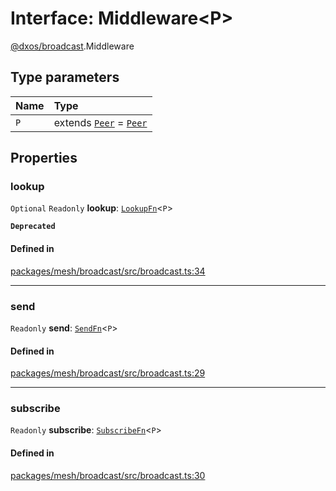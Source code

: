 # Interface: Middleware<P\>

[@dxos/broadcast](../modules/dxos_broadcast.md).Middleware

## Type parameters

| Name | Type |
| :------ | :------ |
| `P` | extends [`Peer`](dxos_broadcast.Peer.md) = [`Peer`](dxos_broadcast.Peer.md) |

## Properties

### lookup

 `Optional` `Readonly` **lookup**: [`LookupFn`](../types/dxos_broadcast.LookupFn.md)<`P`\>

**`Deprecated`**

#### Defined in

[packages/mesh/broadcast/src/broadcast.ts:34](https://github.com/dxos/dxos/blob/db8188dae/packages/mesh/broadcast/src/broadcast.ts#L34)

___

### send

 `Readonly` **send**: [`SendFn`](../types/dxos_broadcast.SendFn.md)<`P`\>

#### Defined in

[packages/mesh/broadcast/src/broadcast.ts:29](https://github.com/dxos/dxos/blob/db8188dae/packages/mesh/broadcast/src/broadcast.ts#L29)

___

### subscribe

 `Readonly` **subscribe**: [`SubscribeFn`](../types/dxos_broadcast.SubscribeFn.md)<`P`\>

#### Defined in

[packages/mesh/broadcast/src/broadcast.ts:30](https://github.com/dxos/dxos/blob/db8188dae/packages/mesh/broadcast/src/broadcast.ts#L30)
